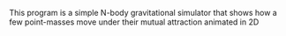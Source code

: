 This program is a simple N-body gravitational simulator that shows how a few point-masses move under their mutual attraction animated in 2D
